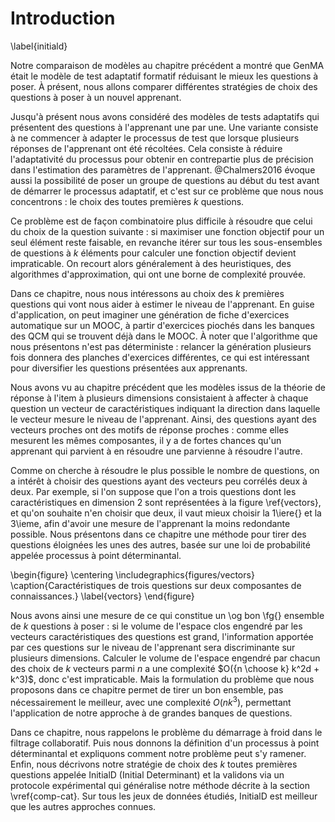 # Introduction

\label{initiald}

Notre comparaison de modèles au chapitre précédent a montré que GenMA était le modèle de test adaptatif formatif réduisant le mieux les questions à poser. À présent, nous allons comparer différentes stratégies de choix des questions à poser à un nouvel apprenant.

Jusqu'à présent nous avons considéré des modèles de tests adaptatifs qui présentent des questions à l'apprenant une par une. Une variante consiste à ne commencer à adapter le processus de test que lorsque plusieurs réponses de l'apprenant ont été récoltées. Cela consiste à réduire l'adaptativité du processus pour obtenir en contrepartie plus de précision dans l'estimation des paramètres de l'apprenant. @Chalmers2016 évoque aussi la possibilité de poser un groupe de questions au début du test avant de démarrer le processus adaptatif, et c'est sur ce problème que nous nous concentrons : le choix des toutes premières $k$ questions.

Ce problème est de façon combinatoire plus difficile à résoudre que celui du choix de la question suivante : si maximiser une fonction objectif pour un seul élément reste faisable, en revanche itérer sur tous les sous-ensembles de questions à $k$ éléments pour calculer une fonction objectif devient impraticable. On recourt alors généralement à des heuristiques, des algorithmes d'approximation, qui ont une borne de complexité prouvée.

Dans ce chapitre, nous nous intéressons au choix des $k$ premières questions qui vont nous aider à estimer le niveau de l'apprenant. En guise d'application, on peut imaginer une génération de fiche d'exercices automatique sur un MOOC, à partir d'exercices piochés dans les banques des QCM qui se trouvent déjà dans le MOOC. À noter que l'algorithme que nous présentons n'est pas déterministe : relancer la génération plusieurs fois donnera des planches d'exercices différentes, ce qui est intéressant pour diversifier les questions présentées aux apprenants.

<!-- présenter dans le même paragraphe => intro -->

Nous avons vu au chapitre précédent que les modèles issus de la théorie de réponse à l'item à plusieurs dimensions consistaient à affecter à chaque question un vecteur de caractéristiques indiquant la direction dans laquelle le vecteur mesure le niveau de l'apprenant. Ainsi, des questions ayant des vecteurs proches ont des motifs de réponse proches : comme elles mesurent les mêmes composantes, il y a de fortes chances qu'un apprenant qui parvient à en résoudre une parvienne à résoudre l'autre.

Comme on cherche à résoudre le plus possible le nombre de questions, on a intérêt à choisir des questions ayant des vecteurs peu corrélés deux à deux. Par exemple, si l'on suppose que l'on a trois questions dont les caractéristiques en dimension 2 sont représentées à la figure \ref{vectors}, et qu'on souhaite n'en choisir que deux, il vaut mieux choisir la 1\iere{} et la 3\ieme, afin d'avoir une mesure de l'apprenant la moins redondante possible. Nous présentons dans ce chapitre une méthode pour tirer des questions éloignées les unes des autres, basée sur une loi de probabilité appelée processus à point déterminantal.

\begin{figure}
\centering
\includegraphics{figures/vectors}
\caption{Caractéristiques de trois questions sur deux composantes de connaissances.}
\label{vectors}
\end{figure}

Nous avons ainsi une mesure de ce qui constitue un \og bon \fg{} ensemble de $k$ questions à poser : si le volume de l'espace clos engendré par les vecteurs caractéristiques des questions est grand, l'information apportée par ces questions sur le niveau de l'apprenant sera discriminante sur plusieurs dimensions. Calculer le volume de l'espace engendré par chacun des choix de $k$ vecteurs parmi $n$ a une complexité $O({n \choose k} k^2d + k^3)$, donc c'est impraticable. Mais la formulation du problème que nous proposons dans ce chapitre permet de tirer un bon ensemble, pas nécessairement le meilleur, avec une complexité $O(nk^3)$, permettant l'application de notre approche à de grandes banques de questions.

Dans ce chapitre, nous rappelons le problème du démarrage à froid dans le filtrage collaboratif. Puis nous donnons la définition d'un processus à point déterminantal et expliquons comment notre problème peut s'y ramener. Enfin, nous décrivons notre stratégie de choix des $k$ toutes premières questions appelée InitialD (Initial Determinant) et la validons via un protocole expérimental qui généralise notre méthode décrite à la section \vref{comp-cat}. Sur tous les jeux de données étudiés, InitialD est meilleur que les autres approches connues.
